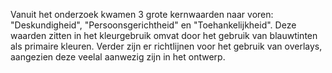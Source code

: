 Vanuit het onderzoek kwamen 3 grote kernwaarden naar voren: "Deskundigheid", "Persoonsgerichtheid" en "Toehankelijkheid". Deze waarden zitten in het kleurgebruik omvat door het gebruik van blauwtinten als primaire kleuren. Verder zijn er richtlijnen voor het gebruik van overlays, aangezien deze veelal aanwezig zijn in het ontwerp.